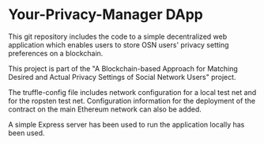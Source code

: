 
# Your-Privacy-Manager DApp

This git repository includes the code to a simple decentralized web application which enables users to store OSN users' privacy setting preferences on a blockchain.

This project is part of the "A Blockchain-based Approach for Matching Desired and Actual Privacy Settings of Social Network Users" project.

The truffle-config file includes network configuration for a local test net and for the ropsten test net. 
Configuration information for the deployment of the contract on the main Ethereum network can also be added.

A simple Express server has been used to run the application locally has been used.
